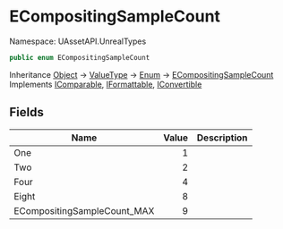 # ECompositingSampleCount

Namespace: UAssetAPI.UnrealTypes

```csharp
public enum ECompositingSampleCount
```

Inheritance [Object](https://docs.microsoft.com/en-us/dotnet/api/system.object) → [ValueType](https://docs.microsoft.com/en-us/dotnet/api/system.valuetype) → [Enum](https://docs.microsoft.com/en-us/dotnet/api/system.enum) → [ECompositingSampleCount](./uassetapi.unrealtypes.ecompositingsamplecount.md)<br>
Implements [IComparable](https://docs.microsoft.com/en-us/dotnet/api/system.icomparable), [IFormattable](https://docs.microsoft.com/en-us/dotnet/api/system.iformattable), [IConvertible](https://docs.microsoft.com/en-us/dotnet/api/system.iconvertible)

## Fields

| Name | Value | Description |
| --- | --: | --- |
| One | 1 |  |
| Two | 2 |  |
| Four | 4 |  |
| Eight | 8 |  |
| ECompositingSampleCount_MAX | 9 |  |
